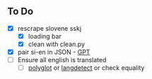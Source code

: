 ## To Do
- [x] rescrape slovene sskj
  - [x] loading bar
  - [x] clean with clean.py
- [x] pair si-en in JSON - [GPT](https://chat.openai.com/share/fb54ccaa-48bc-41d3-9ee4-5b005f79b5f7https://chat.openai.com/share/fb54ccaa-48bc-41d3-9ee4-5b005f79b5f7)
- [ ] Ensure all english is translated
  - [ ] [polyglot](https://polyglot.readthedocs.io/en/latest/Detection.html) or [langdetect](https://pypi.org/project/langdetect/) or check equality
